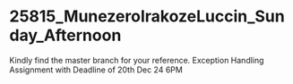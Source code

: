 # 25815_MunezeroIrakozeLuccin_Sunday_Afternoon
Kindly find the master branch for your reference. Exception Handling Assignment with Deadline of 20th Dec 24 6PM

